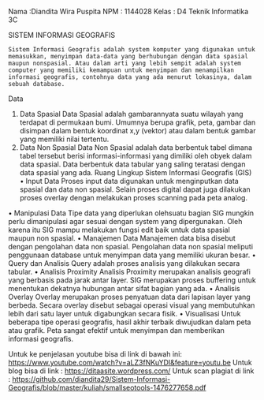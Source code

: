 Nama		:Diandita Wira Puspita
NPM		: 1144028
Kelas 	: D4 Teknik Informatika 3C


SISTEM INFORMASI GEOGRAFIS

	Sistem Informasi Geografis adalah system komputer yang digunakan untuk memasukkan, menyimpan data-data yang berhubungan dengan data spasial maupun nonspasial. Atau dalam arti yang lebih sempit adalah system computer yang memiliki kemampuan untuk menyimpan dan menampilkan informasi geografis, contohnya data yang ada menurut lokasinya, dalam sebuah database.
Data
1.	Data Spasial
Data Spasial adalah gambarannyata suatu wilayah yang terdapat di permukaan bumi. Umumnya berupa grafik, peta, gambar dan disimpan dalam bentuk koordinat x,y (vektor) atau dalam bentuk gambar yang memiliki nilai tertentu.
2.	Data Non Spasial
Data Non Spasial adalah data berbentuk tabel dimana tabel tersebut berisi informasi-informasi yang dimiliki oleh obyek dalam data spasial. Data berbentuk data tabular yang saling teratasi dengan data spasial yang ada.
Ruang Lingkup Sistem Informasi Geografis (GIS)
•	Input Data 
Proses input data digunakan untuk menginputkan data spasial dan data non spasial. Selain proses digital dapat juga dilakukan proses overlay dengan melakukan proses scanning pada peta analog.

•	Manipulasi Data
Tipe data yang diperlukan olehsuatu bagian SIG mungkin perlu dimanipulasi agar sesuai dengan system yang dipergunakan. Oleh karena itu SIG mampu melakukan fungsi edit baik untuk data spasial maupun non spasial.
•	Manajemen Data 
Manajemen data bisa disebut dengan pengolahan data non spasial. Pengolahan data non spasial meliputi penggunaan database untuk menyimpan data yang memiliki ukuran besar.
•	Query dan Analisis
Query adalah proses analisis yang dilakukan secara tabular. 
•	Analisis Proximity
Analisis Proximity merupakan analisis geografi yang berbasis pada jarak antar layer. SIG merupakan proses buffering untuk menentukan dekatnya hubungan antar sifat bagian yang ada.
•	Analisis Overlay
Overlay merupakan proses penyatuan data dari lapisan layer yang berbeda. Secara overlay disebut sebagai operasi visual yang membutuhkan lebih dari satu layer untuk digabungkan secara fisik.
•	Visualisasi
Untuk beberapa tipe operasi geografis, hasil akhir terbaik diwujudkan dalam peta atau grafik. Peta sangat efektif untuk menyimpan dan memberikan informasi geografis.


Untuk ke penjelasan youtube bisa di link di bawah ini:
https://www.youtube.com/watch?v=aLZ3fNKuYDI&feature=youtu.be
Untuk blog bisa di link :
https://ditaasite.wordpress.com/
Untuk scan plagiat di link :
https://github.com/diandita29/Sistem-Informasi-Geografis/blob/master/kuliah/smallseotools-1476277658.pdf

